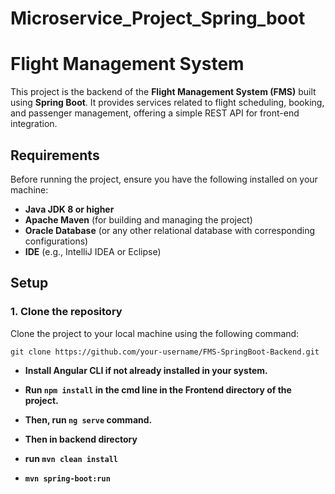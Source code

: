 # Microservice_Project_Spring_boot
# Flight Management System 

This project is the backend of the **Flight Management System (FMS)** built using **Spring Boot**. It provides services related to flight scheduling, booking, and passenger management, offering a simple REST API for front-end integration.

## Requirements

Before running the project, ensure you have the following installed on your machine:

- **Java JDK 8 or higher**
- **Apache Maven** (for building and managing the project)
- **Oracle Database** (or any other relational database with corresponding configurations)
- **IDE** (e.g., IntelliJ IDEA or Eclipse)

## Setup

### 1. Clone the repository

Clone the project to your local machine using the following command:

```
git clone https://github.com/your-username/FMS-SpringBoot-Backend.git
```

- **Install Angular CLI if not already installed in your system.**
- **Run ```npm install``` in the cmd line in the Frontend directory of the project.**
- **Then, run ```ng serve``` command.**

- **Then in backend directory**
- **run ```mvn clean install```**
- **```mvn spring-boot:run```**

